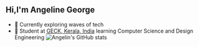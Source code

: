 ## Hi,I'm Angeline George

- 🔭 Currently exploring waves of tech
- 🌱 Student at [GECK, Kerala, India](https://www.geckkd.ac.in/) learning Computer Science and Design Engineering
![Angelin's GitHub stats](https://github-readme-stats.vercel.app/api?username=angelingeorge&show_icons=true&theme=cobalt)
